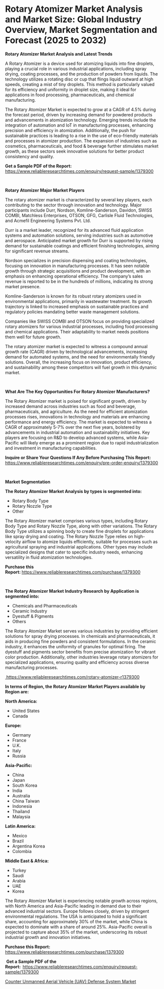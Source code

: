<p><h1>Rotary Atomizer Market Analysis and Market Size: Global Industry Overview, Market Segmentation and Forecast (2025 to 2032)</h1></p><p><strong>Rotary Atomizer Market Analysis and Latest Trends</strong></p>
<p><p>A Rotary Atomizer is a device used for atomizing liquids into fine droplets, playing a crucial role in various industrial applications, including spray drying, coating processes, and the production of powders from liquids. The technology utilizes a rotating disc or cup that flings liquid outward at high speeds, creating a mist of tiny droplets. This method is particularly valued for its efficiency and uniformity in droplet size, making it ideal for applications in food processing, pharmaceuticals, and chemical manufacturing.</p><p>The Rotary Atomizer Market is expected to grow at a CAGR of 4.5% during the forecast period, driven by increasing demand for powdered products and advancements in atomization technology. Emerging trends include the integration of automation and IoT in manufacturing processes, enhancing precision and efficiency in atomization. Additionally, the push for sustainable practices is leading to a rise in the use of eco-friendly materials and processes in atomizer production. The expansion of industries such as cosmetics, pharmaceuticals, and food & beverage further stimulates market growth, as these sectors seek innovative solutions for better product consistency and quality.</p></p>
<p><strong>Get a Sample PDF of the Report:&nbsp;</strong> <a href="https://www.reliableresearchtimes.com/enquiry/request-sample/1379300?utm_campaign=2240&utm_medium=2&utm_source=Github&utm_content=ia&utm_term=24022025&utm_id=rotary-atomizer">https://www.reliableresearchtimes.com/enquiry/request-sample/1379300</a></p>
<p>&nbsp;</p>
<p><strong>Rotary Atomizer Major Market Players</strong></p>
<p><p>The rotary atomizer market is characterized by several key players, each contributing to the sector through innovation and technology. Major participants include Durr, Nordson, Komline-Sanderson, Davidon, SWISS COMBI, Matchless Enterprises, OTSON, GFG, Carlisle Fluid Technologies, and Acmefil Engineering Systems Pvt. Ltd. </p><p>Durr is a market leader, recognized for its advanced fluid application systems and automation solutions, serving industries such as automotive and aerospace. Anticipated market growth for Durr is supported by rising demand for sustainable coatings and efficient finishing technologies, aiming for significant revenue streams.</p><p>Nordson specializes in precision dispensing and coating technologies, focusing on innovation in manufacturing processes. It has seen notable growth through strategic acquisitions and product development, with an emphasis on enhancing operational efficiency. The company’s sales revenue is reported to be in the hundreds of millions, indicating its strong market presence.</p><p>Komline-Sanderson is known for its robust rotary atomizers used in environmental applications, primarily in wastewater treatment. Its growth trajectory is linked to increased emphasis on sustainable practices and regulatory policies mandating better waste management solutions.</p><p>Companies like SWISS COMBI and OTSON focus on providing specialized rotary atomizers for various industrial processes, including food processing and chemical applications. Their adaptability to market needs positions them well for future growth.</p><p>The rotary atomizer market is expected to witness a compound annual growth rate (CAGR) driven by technological advancements, increasing demand for automated systems, and the need for environmentally friendly solutions. Overall, the increasing focus on innovation, product efficiency, and sustainability among these competitors will fuel growth in this dynamic market.</p></p>
<p>&nbsp;</p>
<p><strong>What Are The Key Opportunities For Rotary Atomizer Manufacturers?</strong></p>
<p><p>The Rotary Atomizer market is poised for significant growth, driven by increased demand across industries such as food and beverage, pharmaceuticals, and agriculture. As the need for efficient atomization processes rises, innovations in technology and materials are enhancing performance and energy efficiency. The market is expected to witness a CAGR of approximately 5-7% over the next five years, bolstered by advancements in industrial automation and sustainability initiatives. Key players are focusing on R&D to develop advanced systems, while Asia-Pacific will likely emerge as a prominent region due to rapid industrialization and investment in manufacturing capabilities.</p></p>
<p><strong>Inquire or Share Your Questions If Any Before Purchasing This Report:</strong> <a href="https://www.reliableresearchtimes.com/enquiry/pre-order-enquiry/1379300?utm_campaign=2240&utm_medium=2&utm_source=Github&utm_content=ia&utm_term=24022025&utm_id=rotary-atomizer">https://www.reliableresearchtimes.com/enquiry/pre-order-enquiry/1379300</a></p>
<p>&nbsp;</p>
<p><strong>Market Segmentation</strong></p>
<p><strong>The Rotary Atomizer Market Analysis by types is segmented into:</strong></p>
<p><ul><li>Rotary Body Type</li><li>Rotary Nozzle Type</li><li>Other</li></ul></p>
<p><p>The Rotary Atomizer market comprises various types, including Rotary Body Type and Rotary Nozzle Type, along with other variations. The Rotary Body Type utilizes a spinning body to create fine droplets for applications like spray drying and coating. The Rotary Nozzle Type relies on high-velocity airflow to atomize liquids efficiently, suitable for processes such as agricultural spraying and industrial applications. Other types may include specialized designs that cater to specific industry needs, enhancing versatility in fluid atomization technologies.</p></p>
<p><strong>Purchase this Report:&nbsp;</strong><a href="https://www.reliableresearchtimes.com/purchase/1379300?utm_campaign=2240&utm_medium=2&utm_source=Github&utm_content=ia&utm_term=24022025&utm_id=rotary-atomizer">https://www.reliableresearchtimes.com/purchase/1379300</a></p>
<p>&nbsp;</p>
<p><strong>The Rotary Atomizer Market Industry Research by Application is segmented into:</strong></p>
<p><ul><li>Chemicals and Pharmaceuticals</li><li>Ceramic Industry</li><li>Dyestuff & Pigments</li><li>Others</li></ul></p>
<p><p>The Rotary Atomizer Market serves various industries by providing efficient solutions for spray drying processes. In chemicals and pharmaceuticals, it aids in producing fine powders and consistent formulations. In the ceramic industry, it enhances the uniformity of granules for optimal firing. The dyestuff and pigments sector benefits from precise atomization for vibrant color production. Additionally, other industries leverage rotary atomizers for specialized applications, ensuring quality and efficiency across diverse manufacturing processes.</p></p>
<p><a href="https://www.reliableresearchtimes.com/rotary-atomizer-r1379300?utm_campaign=2240&utm_medium=2&utm_source=Github&utm_content=ia&utm_term=24022025&utm_id=rotary-atomizer">&nbsp;https://www.reliableresearchtimes.com/rotary-atomizer-r1379300</a></p>
<p><strong>In terms of Region, the Rotary Atomizer Market Players available by Region are:</strong></p>
<p>
    <p> <strong> North America: </strong>
        <ul>
            <li>United States</li>
            <li>Canada</li>
        </ul>
        </p> 
    <p> <strong> Europe: </strong>
        <ul>
            <li>Germany</li>
            <li>France</li>
            <li>U.K.</li>
            <li>Italy</li>
            <li>Russia</li>
        </ul>
        </p> 
    <p> <strong> Asia-Pacific: </strong>
        <ul>
            <li>China</li>
            <li>Japan</li>
            <li>South Korea</li>
            <li>India</li>
            <li>Australia</li>
            <li>China Taiwan</li>
            <li>Indonesia</li>
            <li>Thailand</li>
            <li>Malaysia</li>
        </ul>
        </p> 
    <p> <strong> Latin America: </strong>
        <ul>
            <li>Mexico</li>
            <li>Brazil</li>
            <li>Argentina Korea</li>
            <li>Colombia</li>
        </ul>
        </p> 
    <p> <strong> Middle East & Africa: </strong>
        <ul>
            <li>Turkey</li>
            <li>Saudi</li>
            <li>Arabia</li>
            <li>UAE</li>
            <li>Korea</li>
        </ul>
    </p>
    </p>
<p><p>The Rotary Atomizer Market is experiencing notable growth across regions, with North America and Asia-Pacific leading in demand due to their advanced industrial sectors. Europe follows closely, driven by stringent environmental regulations. The USA is anticipated to hold a significant share, accounting for approximately 30% of the market, while China is expected to dominate with a share of around 25%. Asia-Pacific overall is projected to capture about 35% of the market, underscoring its robust industrial growth and innovation initiatives.</p></p>
<p><strong>Purchase this Report: </strong><a href="https://www.reliableresearchtimes.com/purchase/1379300?utm_campaign=2240&utm_medium=2&utm_source=Github&utm_content=ia&utm_term=24022025&utm_id=rotary-atomizer">https://www.reliableresearchtimes.com/purchase/1379300</a></p>
<p>&nbsp;<strong>Get a Sample PDF of the Report:&nbsp;&nbsp;</strong><a href="https://www.reliableresearchtimes.com/enquiry/request-sample/1379300?utm_campaign=2240&utm_medium=2&utm_source=Github&utm_content=ia&utm_term=24022025&utm_id=rotary-atomizer">https://www.reliableresearchtimes.com/enquiry/request-sample/1379300</a></p>
<p><strong></strong></p>
<p><p><a href="https://github.com/stillsfloria19981/Market-Research-Report-List-1/blob/main/counter-unmanned-aerial-vehicle-uav-defense-system-market.md?utm_campaign=2240&utm_medium=2&utm_source=Github&utm_content=ia&utm_term=24022025&utm_id=rotary-atomizer">Counter Unmanned Aerial Vehicle (UAV) Defense System Market</a></p></p>